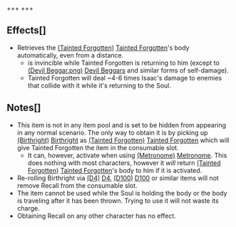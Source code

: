 +++
+++

Effects[]
---------


* Retrieves the  [(Tainted Forgotten)](/wiki/Tainted_Forgotten "Tainted Forgotten") [Tainted Forgotten](/wiki/Tainted_Forgotten "Tainted Forgotten")'s body automatically, even from a distance.
	+ is invincible while Tainted Forgotten is returning to him (except to [(Devil Beggar.png)](https://static.wikia.nocookie.net/bindingofisaacre_gamepedia/images/b/b6/Devil_Beggar.png/revision/latest?cb=20210821101216) [Devil Beggars](/wiki/Beggar#Devil_Beggar "Beggar") and similar forms of self-damage).
	+ Tainted Forgotten will deal ~4-6 times Isaac's damage to enemies that collide with it while it's returning to the Soul.


Notes[]
-------


* This item is not in any item pool and is set to be hidden from appearing in any normal scenario. The only way to obtain it is by picking up [(Birthright)](/wiki/Birthright "Birthright") [Birthright](/wiki/Birthright "Birthright") as  [(Tainted Forgotten)](/wiki/Tainted_Forgotten "Tainted Forgotten") [Tainted Forgotten](/wiki/Tainted_Forgotten "Tainted Forgotten") which will give Tainted Forgotten the item in the consumable slot.
	+ It can, however, activate when using [(Metronome)](/wiki/Metronome "Metronome") [Metronome](/wiki/Metronome "Metronome"). This does nothing with most characters, however it *will* return  [(Tainted Forgotten)](/wiki/Tainted_Forgotten "Tainted Forgotten") [Tainted Forgotten](/wiki/Tainted_Forgotten "Tainted Forgotten")'s body to him if it is activated.
* Re-rolling Birthright via [(D4)](/wiki/D4 "D4") [D4](/wiki/D4 "D4"), [(D100)](/wiki/D100 "D100") [D100](/wiki/D100 "D100") or similar items will not remove Recall from the consumable slot.
* The item cannot be used while the Soul is holding the body or the body is traveling after it has been thrown. Trying to use it will not waste its charge.
* Obtaining Recall on any other character has no effect.


